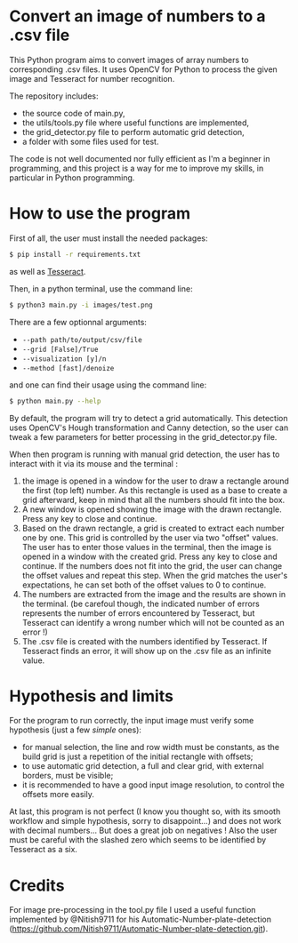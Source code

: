 # Convert an image of numbers to a .csv file

This Python program aims to convert images of array numbers to corresponding .csv files. It uses OpenCV for Python to process the given image and Tesseract for number recognition.

The repository includes:
* the source code of main.py,
* the utils/tools.py file where useful functions are implemented,
* the grid_detector.py file to perform automatic grid detection,
* a folder with some files used for test.

The code is not well documented nor fully efficient as I'm a beginner in programming, and this project is a way for me to improve my skills, in particular in Python programming.

# How to use the program 

First of all, the user must install the needed packages:
```sh
$ pip install -r requirements.txt   
```
as well as [Tesseract](https://github.com/tesseract-ocr/tesseract).

Then, in a python terminal, use the command line:
```sh
$ python3 main.py -i images/test.png
```

There are a few optionnal arguments: 
* `--path path/to/output/csv/file`
* `--grid [False]/True`
* `--visualization [y]/n`
* `--method [fast]/denoize`

and one can find their usage using the command line:
```sh
$ python main.py --help
```

By default, the program will try to detect a grid automatically. This detection uses OpenCV's Hough transformation and Canny detection, so the user can tweak a few parameters for better processing in the grid_detector.py file.

When then program is running with manual grid detection, the user has to interact with it via its mouse and the terminal :
1. the image is opened in a window for the user to draw a rectangle around the first (top left) number.
As this rectangle is used as a base to create a grid afterward, keep in mind that all the numbers should fit into the box.
2. A new window is opened showing the image with the drawn rectangle. Press any key to close and continue.
3. Based on the drawn rectangle, a grid is created to extract each number one by one. This grid is controlled by the user via two "offset" values. The user has to enter those values in the terminal, then the image is opened in a window with the created grid. Press any key to close and continue.
If the numbers does not fit into the grid, the user can change the offset values and repeat this step. When the grid matches the user's expectations, he can set both of the offset values to 0 to continue.
4. The numbers are extracted from the image and the results are shown in the terminal.
(be carefoul though, the indicated number of errors represents the number of errors encountered by Tesseract, but Tesseract can identify a wrong number which will not be counted as an error !)
5. The .csv file is created with the numbers identified by Tesseract. If Tesseract finds an error, it will show up on the .csv file as an infinite value.

# Hypothesis and limits

For the program to run correctly, the input image must verify some hypothesis (just a few _simple_ ones):
* for manual selection, the line and row width must be constants, as the build grid is just a repetition of the initial rectangle with offsets;
* to use automatic grid detection, a full and clear grid, with external borders, must be visible; 
* it is recommended to have a good input image resolution, to control the offsets more easily.

At last, this program is not perfect (I know you thought so, with its smooth workflow and simple hypothesis, sorry to disappoint...) and does not work with decimal numbers... But does a great job on negatives ! Also the user must be careful with the slashed zero which seems to be identified by Tesseract as a six.

# Credits

For image pre-processing in the tool.py file I used a useful function implemented by @Nitish9711 for his Automatic-Number-plate-detection (https://github.com/Nitish9711/Automatic-Number-plate-detection.git).

